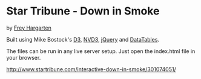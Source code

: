 ﻿Star Tribune - Down in Smoke
================

by [Frey Hargarten](https://github.com/jeffhargarten)

Built using Mike Bostock's [D3](https://github.com/mbostock/d3), [NVD3](http://nvd3.org/), [jQuery](https://github.com/jquery/jquery) and [DataTables](https://www.datatables.net/).

The files can be run in any live server setup. Just open the index.html file in your browser.

http://www.startribune.com/interactive-down-in-smoke/301074051/